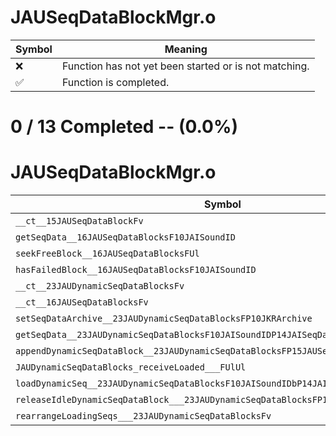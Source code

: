 # JAUSeqDataBlockMgr.o
| Symbol | Meaning 
| ------------- | ------------- 
| :x: | Function has not yet been started or is not matching. 
| :white_check_mark: | Function is completed. 


# 0 / 13 Completed -- (0.0%)
# JAUSeqDataBlockMgr.o
| Symbol | Decompiled? |
| ------------- | ------------- |
| `__ct__15JAUSeqDataBlockFv` | :x: |
| `getSeqData__16JAUSeqDataBlocksF10JAISoundID` | :x: |
| `seekFreeBlock__16JAUSeqDataBlocksFUl` | :x: |
| `hasFailedBlock__16JAUSeqDataBlocksF10JAISoundID` | :x: |
| `__ct__23JAUDynamicSeqDataBlocksFv` | :x: |
| `__ct__16JAUSeqDataBlocksFv` | :x: |
| `setSeqDataArchive__23JAUDynamicSeqDataBlocksFP10JKRArchive` | :x: |
| `getSeqData__23JAUDynamicSeqDataBlocksF10JAISoundIDP14JAISeqDataUserP10JAISeqDatab` | :x: |
| `appendDynamicSeqDataBlock__23JAUDynamicSeqDataBlocksFP15JAUSeqDataBlock` | :x: |
| `JAUDynamicSeqDataBlocks_receiveLoaded___FUlUl` | :x: |
| `loadDynamicSeq__23JAUDynamicSeqDataBlocksF10JAISoundIDbP14JAISeqDataUser` | :x: |
| `releaseIdleDynamicSeqDataBlock___23JAUDynamicSeqDataBlocksFP14JAISeqDataUserUl` | :x: |
| `rearrangeLoadingSeqs___23JAUDynamicSeqDataBlocksFv` | :x: |
